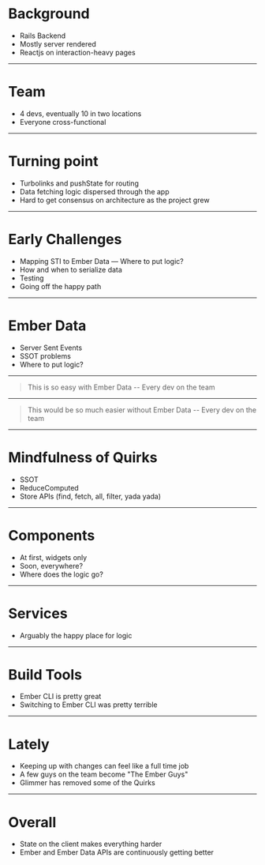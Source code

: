 # Background

- Rails Backend
- Mostly server rendered
- Reactjs on interaction-heavy pages

---

# Team

- 4 devs, eventually 10 in two locations
- Everyone cross-functional

---

# Turning point

- Turbolinks and pushState for routing
- Data fetching logic dispersed through the app
- Hard to get consensus on architecture as the project grew

---

# Early Challenges

- Mapping STI to Ember Data
— Where to put logic?
- How and when to serialize data
- Testing
- Going off the happy path

---

# Ember Data

- Server Sent Events
- SSOT problems
- Where to put logic?

---
> This is so easy with Ember Data
-- Every dev on the team

---

> This would be so much easier without Ember Data
-- Every dev on the team

---

# Mindfulness of Quirks
- SSOT
- ReduceComputed
- Store APIs (find, fetch, all, filter, yada yada)

---

# Components

- At first, widgets only
- Soon, everywhere?
- Where does the logic go?

---

# Services
- Arguably the happy place for logic


---

# Build Tools
- Ember CLI is pretty great
- Switching to Ember CLI was pretty terrible

---

# Lately
- Keeping up with changes can feel like a full time job
- A few guys on the team become "The Ember Guys"
- Glimmer has removed some of the Quirks

---


# Overall
- State on the client makes everything harder
- Ember and Ember Data APIs are continuously getting better


